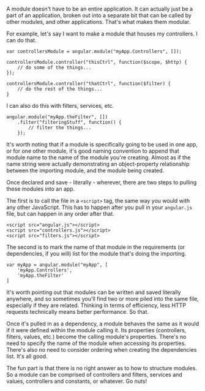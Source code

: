 A module doesn't have to be an entire application.  It can actually just be a part of an application, broken out into a separate bit that can be called by other modules, and other applications.  That's what makes them modular.

For example, let's say I want to make a module that houses my controllers. I can do that.

	var controllersModule = angular.module("myApp.Controllers", []);

	controllersModule.controller("thisCtrl", function($scope, $http) {
		// do some of the things...
	});

	controllersModule.controller("thatCtrl", function($filter) {
		// do the rest of the things...
	}

I can also do this with filters, services, etc.

	angular.module("myApp.theFilter", [])
		.filter("filteringStuff", function() {
			// filter the things...
		});

It's worth noting that if a module is specifically going to be used in one app, or for one other module, it's good naming convention to append that module name to the name of the module you're creating.  Almost as if the name string were actually demonstrating an object-property relationship between the importing module, and the module being created.

Once declared and save - literally - wherever, there are two steps to pulling these modules into an app.

The first is to call the file in a `<script>` tag, the same way you would with any other JavaScript.  This has to happen after you pull in your `angular.js` file, but can happen in any order after that.

	<script src="angular.js"></script>
	<script src="controllers.js"></script>
	<script src="filters.js"></script>

The second is to mark the name of that module in the requirements (or dependencies, if you will) list for the module that's doing the importing.

	var myApp = angular.module("myApp", [
		'myApp.Controllers',
		'myApp.theFilter'
	]

It's worth pointing out that modules can be written and saved literally anywhere, and so sometimes you'll find two or more piled into the same file, especially if they are related.  Thinking in terms of efficiency, less HTTP requests technically means better performance.  So that.

Once it's pulled in as a dependency, a module behaves the same as it would if it were defined within the module calling it.  Its properties (controllers, filters, values, etc.) become the calling module's properties.  There's no need to specify the name of the module when accessing its properties.  There's also no need to consider ordering when creating the dependencies list.  It's all good.

The fun part is that there is no right answer as to how to structure modules.  So a module can be comprised of controllers and filters, services and values, controllers and constants, or whatever. Go nuts!
